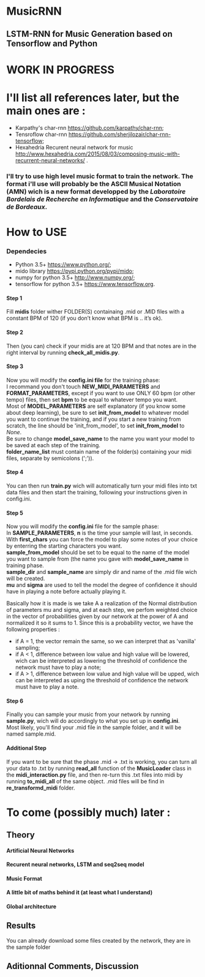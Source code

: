 # MusicRNN
## LSTM-RNN for Music Generation based on Tensorflow and Python

# WORK IN PROGRESS

# I'll list all references later, but the main ones are :
* Karpathy's char-rnn https://github.com/karpathy/char-rnn;
* Tensroflow char-rnn https://github.com/sherjilozair/char-rnn-tensorflow;
* Hexahedria Recurent neural network for music http://www.hexahedria.com/2015/08/03/composing-music-with-recurrent-neural-networks/ . 

### I'll try to use high level music format to train the network. The format i'll use will probably be the ASCII Musical Notation (AMN) wich is a new format developped by the _Laboratoire Bordelais de Recherche en Informatique_ and the _Conservatoire de Bordeaux_.  

# How to USE

### Dependecies
* Python 3.5+ https://www.python.org/;
* mido library https://pypi.python.org/pypi/mido;  
* numpy for python 3.5+ http://www.numpy.org/;  
* tensorflow for python 3.5+ https://www.tensorflow.org.

#### Step 1
Fill __midis__ folder wither FOLDER(S) containaing .mid or .MID files with a constant BPM of 120 (if you don’t know what BPM is .. it’s ok).

#### Step 2
Then (you can) check if your midis are at 120 BPM and that notes are in the right interval by running __check\_all\_midis.py__.

#### Step 3
Now you will modify the __config.ini file__ for the training phase:  
I recommand you don't touch __NEW\_MIDI\_PARAMETERS__ and __FORMAT\_PARAMETERS__, except if you want to use ONLY 60 bpm (or other tempo) files, then set __bpm__ to be equal to whatever tempo you want.  
Most of __MODEL\_PARAMETERS__ are self explanatory (if you know some about deep learning), be sure to set __init\_from\_model__ to whatever model you want to continue the training, and if you start a new training from scratch, the line should be 'init\_from\_model', to set __init\_from\_model__ to _None_.  
Be sure to change __model\_save\_name__ to the name you want your model to be saved at each step of the training.   
__folder\_name\_list__ must contain name of the folder(s) containing your midi files, separate by semicolons (';')).  

#### Step 4
You can then run __train.py__ wich will automatically turn your midi files into txt data files and then start the training, following your instructions given in config.ini.

#### Step 5
Now you will modify the __config.ini__ file for the sample phase:   
In __SAMPLE\_PARAMETERS__, __n__ is the time your sample will last, in seconds.   
With __first\_chars__ you can force the model to play some notes of your choice by enterring the starting characters you want.   
__sample\_from\_model__ should be set to be equal to the name of the model you want to sample from (the name you gave with __model\_save\_name__ in training phase.   
__sample\_dir__ and __sample\_name__ are simply dir and name of the .mid file wich will be created.   
__mu__ and __sigma__ are used to tell the model the degree of confidence it should have in playing a note before actually playing it.   

Basically how it is made is we take A a realization of the Normal distribution of parameters mu and sigma, and at each step, we        perfom weighted choice in the vector of probabilities given by our network at the power of A and normalized it so it sums to 1. Since this is a probability vector, we have the following properties :   
* if A = 1, the vector remain the same, so we can interpret that as 'vanilla' sampling;   
* if A < 1, difference between low value and high value will be lowered, wich can be interpreted as lowering the threshold of          confidence the network must have to play a note;    
* if A > 1, difference between low value and high value will be upped, wich can be interpreted as uping the threshold of             confidence the network must have to play a note.

#### Step 6
Finally you can sample your music from your network by running __sample.py__, wich will do accordingly to what you set up in __config.ini__.   
Most likely, you'll find your .mid file in the sample folder, and it will be named sample.mid.

#### Additional Step
If you want to be sure that the phase .mid -> .txt is working, you can turn all your data to .txt by running __read\_all__ function of the __MusicLoader__ class in the __midi\_interaction.py__ file, and then re-turn this .txt files into midi by running __to\_midi\_all__ of the same object. .mid files will be find in __re\_transformd\_midi__ folder.


# To come (possibly much) later :
## Theory
#### Artificial Neural Networks
#### Recurent neural networks, LSTM and seq2seq model
#### Music Format
#### A little bit of maths behind it (at least what I understand)
#### Global architecture
## Results
You can already download some files created by the network, they are in the sample folder
## Aditionnal Comments, Discussion
